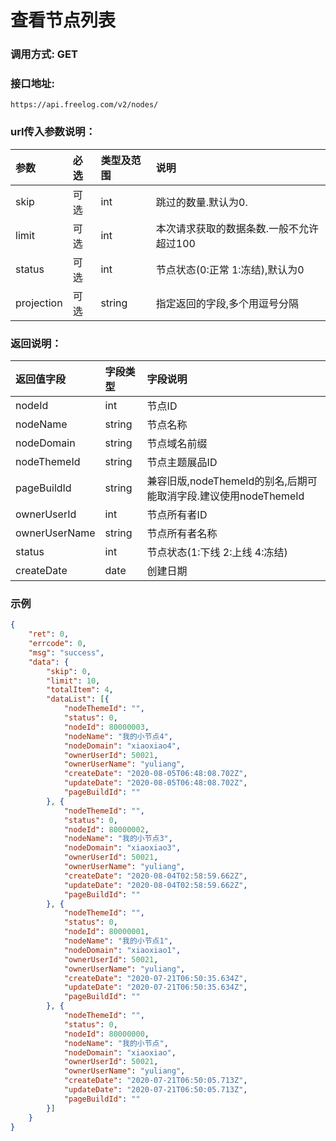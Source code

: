 # 查看节点列表



### 调用方式: GET



### 接口地址:

```
https://api.freelog.com/v2/nodes/
```



### url传入参数说明：

| 参数 | 必选 | 类型及范围 | 说明 |
| :--- | :--- | :--- | :--- |
| skip | 可选 | int  | 跳过的数量.默认为0.                      |
| limit | 可选| int  | 本次请求获取的数据条数.一般不允许超过100 |
| status | 可选 | int| 节点状态(0:正常 1:冻结),默认为0 |
| projection | 可选 | string | 指定返回的字段,多个用逗号分隔 |



### 返回说明：

| 返回值字段 | 字段类型 | 字段说明 |
| :--- | :--- | :--- |
| nodeId | int | 节点ID |
| nodeName | string | 节点名称 |
| nodeDomain | string | 节点域名前缀 |
| nodeThemeId | string | 节点主题展品ID |
| pageBuildId | string | 兼容旧版,nodeThemeId的别名,后期可能取消字段.建议使用nodeThemeId |
| ownerUserId | int | 节点所有者ID |
| ownerUserName | string | 节点所有者名称 |
| status | int | 节点状态(1:下线 2:上线 4:冻结) |
| createDate | date | 创建日期 |



### 示例

```json
{
	"ret": 0,
	"errcode": 0,
	"msg": "success",
	"data": {
		"skip": 0,
		"limit": 10,
		"totalItem": 4,
		"dataList": [{
			"nodeThemeId": "",
			"status": 0,
			"nodeId": 80000003,
			"nodeName": "我的小节点4",
			"nodeDomain": "xiaoxiao4",
			"ownerUserId": 50021,
			"ownerUserName": "yuliang",
			"createDate": "2020-08-05T06:48:08.702Z",
			"updateDate": "2020-08-05T06:48:08.702Z",
			"pageBuildId": ""
		}, {
			"nodeThemeId": "",
			"status": 0,
			"nodeId": 80000002,
			"nodeName": "我的小节点3",
			"nodeDomain": "xiaoxiao3",
			"ownerUserId": 50021,
			"ownerUserName": "yuliang",
			"createDate": "2020-08-04T02:58:59.662Z",
			"updateDate": "2020-08-04T02:58:59.662Z",
			"pageBuildId": ""
		}, {
			"nodeThemeId": "",
			"status": 0,
			"nodeId": 80000001,
			"nodeName": "我的小节点1",
			"nodeDomain": "xiaoxiao1",
			"ownerUserId": 50021,
			"ownerUserName": "yuliang",
			"createDate": "2020-07-21T06:50:35.634Z",
			"updateDate": "2020-07-21T06:50:35.634Z",
			"pageBuildId": ""
		}, {
			"nodeThemeId": "",
			"status": 0,
			"nodeId": 80000000,
			"nodeName": "我的小节点",
			"nodeDomain": "xiaoxiao",
			"ownerUserId": 50021,
			"ownerUserName": "yuliang",
			"createDate": "2020-07-21T06:50:05.713Z",
			"updateDate": "2020-07-21T06:50:05.713Z",
			"pageBuildId": ""
		}]
	}
}
```

